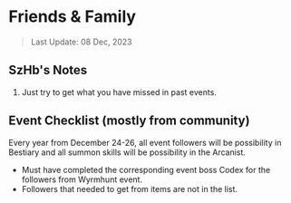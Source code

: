 # Friends & Family

> Last Update: 08 Dec, 2023

## SzHb's Notes
1. Just try to get what you have missed in past events.

## Event Checklist (mostly from community)

Every year from December 24-26, all event followers will be possibility in Bestiary and all summon skills will be possibility in the Arcanist.

- Must have completed the corresponding event boss Codex for the followers from Wyrmhunt event.
- Followers that needed to get from items are not in the list.